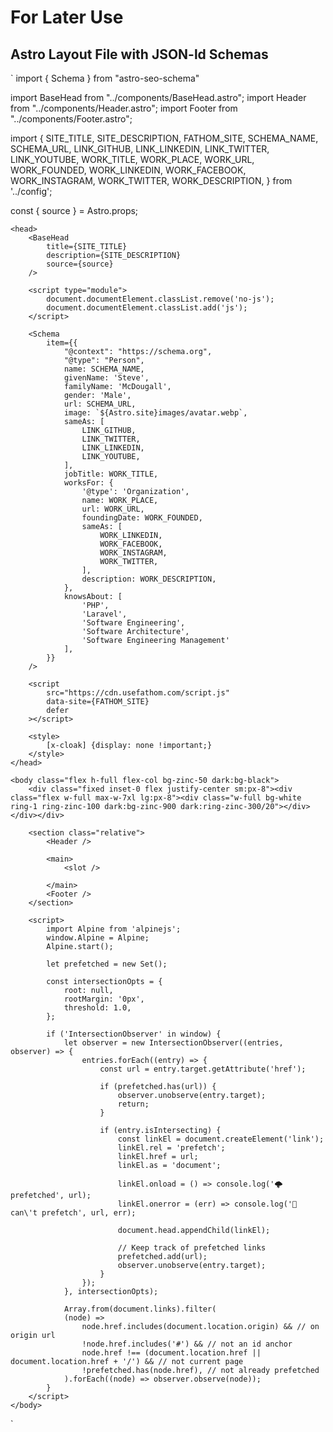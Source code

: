 # For Later Use

## Astro Layout File with JSON-ld Schemas

`
import { Schema } from "astro-seo-schema"

import BaseHead from "../components/BaseHead.astro";
import Header from "../components/Header.astro";
import Footer from "../components/Footer.astro";

import { 
    SITE_TITLE,
    SITE_DESCRIPTION,
    FATHOM_SITE,
    SCHEMA_NAME,
    SCHEMA_URL,
    LINK_GITHUB,
    LINK_LINKEDIN,
    LINK_TWITTER,
    LINK_YOUTUBE,
    WORK_TITLE,
    WORK_PLACE,
    WORK_URL,
    WORK_FOUNDED,
    WORK_LINKEDIN,
    WORK_FACEBOOK,
    WORK_INSTAGRAM,
    WORK_TWITTER,
WORK_DESCRIPTION,
} from '../config';

const {
	source
} = Astro.props;

	<head>
		<BaseHead
            title={SITE_TITLE}
            description={SITE_DESCRIPTION}
            source={source}
        />

        <script type="module">
            document.documentElement.classList.remove('no-js');
            document.documentElement.classList.add('js');
        </script>

        <Schema
            item={{
                "@context": "https://schema.org",
                "@type": "Person",
                name: SCHEMA_NAME,
                givenName: 'Steve',
                familyName: 'McDougall',
                gender: 'Male',
                url: SCHEMA_URL,
                image: `${Astro.site}images/avatar.webp`,
                sameAs: [
                    LINK_GITHUB,
                    LINK_TWITTER,
                    LINK_LINKEDIN,
                    LINK_YOUTUBE,
                ],
                jobTitle: WORK_TITLE,
                worksFor: {
                    '@type': 'Organization',
                    name: WORK_PLACE,
                    url: WORK_URL,
                    foundingDate: WORK_FOUNDED,
                    sameAs: [
                        WORK_LINKEDIN,
                        WORK_FACEBOOK,
                        WORK_INSTAGRAM,
                        WORK_TWITTER,
                    ],
                    description: WORK_DESCRIPTION,
                },
                knowsAbout: [
                    'PHP',
                    'Laravel',
                    'Software Engineering',
                    'Software Architecture',
                    'Software Engineering Management'
                ],
            }}
        />

        <script
            src="https://cdn.usefathom.com/script.js"
            data-site={FATHOM_SITE}
            defer
        ></script>

        <style>
            [x-cloak] {display: none !important;}
        </style>
	</head>

	<body class="flex h-full flex-col bg-zinc-50 dark:bg-black">
        <div class="fixed inset-0 flex justify-center sm:px-8"><div class="flex w-full max-w-7xl lg:px-8"><div class="w-full bg-white ring-1 ring-zinc-100 dark:bg-zinc-900 dark:ring-zinc-300/20"></div></div></div>

        <section class="relative">
            <Header />
            
            <main>
                <slot />
            
            </main>
            <Footer />
        </section>

        <script>
            import Alpine from 'alpinejs';
            window.Alpine = Alpine;
            Alpine.start();

            let prefetched = new Set();

            const intersectionOpts = {
                root: null,
                rootMargin: '0px',
                threshold: 1.0,
            };

            if ('IntersectionObserver' in window) {
                let observer = new IntersectionObserver((entries, observer) => {
                    entries.forEach((entry) => {
                        const url = entry.target.getAttribute('href');

                        if (prefetched.has(url)) {
                            observer.unobserve(entry.target);
                            return;
                        }

                        if (entry.isIntersecting) {
                            const linkEl = document.createElement('link');
                            linkEl.rel = 'prefetch';
                            linkEl.href = url;
                            linkEl.as = 'document';

                            linkEl.onload = () => console.log('🌩️ prefetched', url);
                            linkEl.onerror = (err) => console.log('🤕 can\'t prefetch', url, err);

                            document.head.appendChild(linkEl);

                            // Keep track of prefetched links
                            prefetched.add(url);
                            observer.unobserve(entry.target);
                        }
                    });
                }, intersectionOpts);

                Array.from(document.links).filter(
                (node) =>
                    node.href.includes(document.location.origin) && // on origin url
                    !node.href.includes('#') && // not an id anchor
                    node.href !== (document.location.href || document.location.href + '/') && // not current page
                    !prefetched.has(node.href), // not already prefetched
                ).forEach((node) => observer.observe(node));
            }
        </script>
    </body>
`
